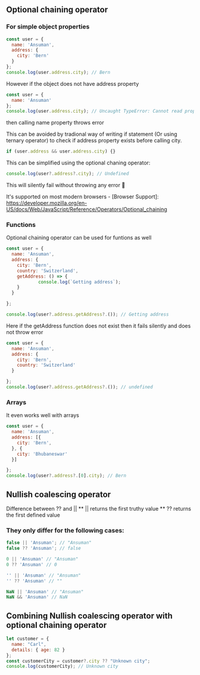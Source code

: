 ## Optional chaining operator

### For simple object properties
```javascript
const user = {
  name: 'Ansuman',
  address: {
    city: 'Bern'
  }
};
console.log(user.address.city); // Bern
```

However if the object does not have address property

```javascript
const user = {
  name: 'Ansuman'
};
console.log(user.address.city); // Uncaught TypeError: Cannot read property 'city' of undefined
```
then calling name property throws error

This can be avoided by tradional way of writing if statement (Or using ternary operator) to check if address property exists before calling city.

```javascript
if (user.address && user.address.city) {}
```

This can be simplified using the optional chaning operator:

```javascript
console.log(user?.address?.city); // Undefined
```
This will silently fail without throwing any error 🙂

It's supported on most modern browsers - [Browser Support]: https://developer.mozilla.org/en-US/docs/Web/JavaScript/Reference/Operators/Optional_chaining

### Functions
Optional chaining operator can be used for funtions as well
```javascript
const user = {
  name: 'Ansuman',
  address: {
    city: 'Bern',
    country: 'Switzerland',
    getAddress: () => {
			console.log(`Getting address`);
    }
  }

};

console.log(user?.address.getAddress?.()); // Getting address
```
Here if the getAddress function does not exist then it fails silently and does not throw error
```javascript
const user = {
  name: 'Ansuman',
  address: {
    city: 'Bern',
    country: 'Switzerland'
  }

};
console.log(user?.address.getAddress?.()); // undefined
```
### Arrays
It even works well with arrays
```javascript
const user = {
  name: 'Ansuman',
  address: [{
    city: 'Bern',
  }, {
    city: 'Bhubaneswar'
  }]

};
console.log(user?.address?.[0].city); // Bern
```

## Nullish coalescing operator
Difference between ?? and ||
** || returns the first truthy value
** ?? returns the first defined value

### They only differ for the following cases: 
```javascript
false || 'Ansuman'; // "Ansuman"
false ?? 'Ansuman'; // false

0 || 'Ansuman' // "Ansuman"
0 ?? 'Ansuman' // 0

'' || 'Ansuman' // "Ansuman"
'' ?? 'Ansuman' // ""

NaN || 'Ansuman' // "Ansuman"
NaN && 'Ansuman' // NaN
```

## Combining Nullish coalescing operator with optional chaining operator
```javascript
let customer = {
  name: "Carl",
  details: { age: 82 }
};
const customerCity = customer?.city ?? "Unknown city";
console.log(customerCity); // Unknown city
```

